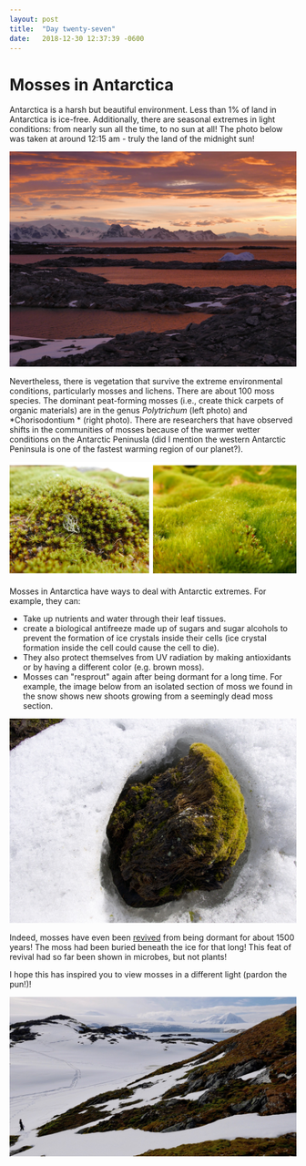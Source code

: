 ```yaml
---
layout: post
title:  "Day twenty-seven"
date:   2018-12-30 12:37:39 -0600
---
```


# Mosses in Antarctica
Antarctica is a harsh but beautiful environment. Less than 1% of land in Antarctica is ice-free. Additionally, there are seasonal extremes in light conditions: from nearly sun all the time, to no sun at all! The photo below was taken at around 12:15 am - truly the land of the midnight sun! 

![Sunset on December 29](/assets/blog_photos/181230/p1070015.jpg)

Nevertheless, there is vegetation that survive the extreme environmental conditions, particularly mosses and lichens. There are about 100 moss species. The dominant peat-forming mosses (i.e., create thick carpets of organic materials) are in the genus *Polytrichum* (left photo) and *Chorisodontium * (right photo). There are researchers that have observed shifts in the  communities of mosses because of the warmer wetter conditions on the Antarctic Peninusla (did I mention the western Antarctic Peninsula is one of the fastest warming region of our planet?).

![Polytrichum and Chorisodontium](/assets/blog_photos/181230/181230_moss.jpg)

Mosses in Antarctica have ways to deal with Antarctic extremes. For example, they can:
* Take up nutrients and water through their leaf tissues.
* create a biological antifreeze made up of sugars and sugar alcohols to prevent the formation of ice crystals inside their cells (ice crystal formation inside the cell could cause the cell to die). 
* They also protect themselves from UV radiation by making antioxidants or by having a different color (e.g. brown moss). 
* Mosses can "resprout" again after being dormant for a long time. For example, the image below from an isolated section of moss we found in the snow shows new shoots growing from a seemingly dead moss section.

![New growth](/assets/blog_photos/181230/p1060763.jpg)

Indeed, mosses have even been [revived](https://phys.org/news/2014-03-antarctic-moss-years-ice.html) from being dormant for about 1500 years! The moss had been buried beneath the ice for that long! This feat of revival had so far been shown in microbes, but not plants!

I hope this has inspired you to view mosses in a different light (pardon the pun!)!

![Verdant green on Litchfield Island](/assets/blog_photos/181230/20181230_screenshot.jpg)

